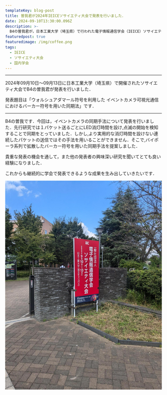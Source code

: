 ```yaml
---
templateKey: blog-post
title: 曽我君が2024年IEICEソサイエティ大会で発表を行いました．
date: 2024-09-10T13:30:00.096Z
description: >-
  B4の曽我君が，日本工業大学（埼玉県）で行われた電子情報通信学会（IEICE）ソサイエティ大会で発表しました．
featuredpost: true
featuredimage: /img/coffee.png
tags:
  - IEICE
  - ソサイエティ大会
  - 国内学会
---
```

 
---
 
2024年09月10日〜09月13日に日本工業大学（埼玉県）で開催されたソサイエティ大会でB4の曽我君が発表を行いました．

発表題目は「ウォルシュアダマール符号を利用した イベントカメラ可視光通信におけるバーカー符号を用いた同期法」です．

---
 
B4の曽我です．今回は，イベントカメラの同期手法について発表を行いました．先行研究では１パケット送るごとにLED消灯時間を設け,点滅の開始を検知することで同期をとっていました．しかし,より実用的な消灯時間を設けない連続したパケットの送信ではその手法を用いることができません．そこで,バイポーラ系列で拡散したバーカー符号を用いた同期手法を提案しました．

貴重な発表の機会を通して，また他の発表者の興味深い研究を聞いてとても良い経験になりました．

これからも継続的に学会で発表できるような成果を生み出していきたいです．

![2024年ソサイエティ大会](./20240910_society.jpeg)

